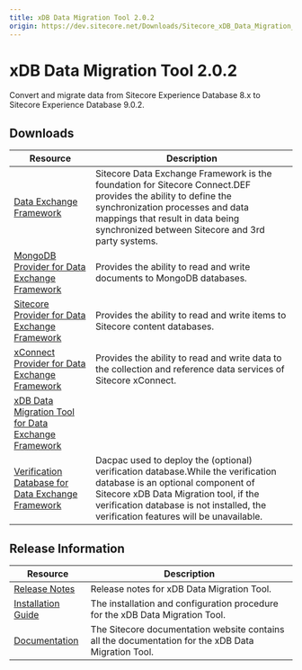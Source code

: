 ```yaml
---
title: xDB Data Migration Tool 2.0.2
origin: https://dev.sitecore.net/Downloads/Sitecore_xDB_Data_Migration_Tool/2x/xDB_Data_Migration_Tool_202
---
```


# xDB Data Migration Tool 2.0.2

Convert and migrate data from Sitecore Experience Database 8.x to Sitecore Experience Database 9.0.2.

## Downloads

 | Resource | Description |
 | --- | --- |
 | [Data Exchange Framework](https://sitecoredev.azureedge.net/~/media/F9D865992BDB4DC1955B3E2EB23C994B.ashx?date=20180109T203756) | Sitecore Data Exchange Framework is the foundation for Sitecore Connect.DEF provides the ability to define the synchronization processes and data mappings that result in data being synchronized between Sitecore and 3rd party systems. |
 | [MongoDB Provider for Data Exchange Framework](https://sitecoredev.azureedge.net/~/media/75838273DC004AFF8E574C96E9ECB201.ashx?date=20180620T125239) | Provides the ability to read and write documents to MongoDB databases. |
 | [Sitecore Provider for Data Exchange Framework](https://sitecoredev.azureedge.net/~/media/18ABEF709AC544F7AD6020678A84E992.ashx?date=20180109T203822) | Provides the ability to read and write items to Sitecore content databases. |
 | [xConnect Provider for Data Exchange Framework](https://sitecoredev.azureedge.net/~/media/1C8849ACF11547BCABBC77A94C88BBAD.ashx?date=20180620T125239) | Provides the ability to read and write data to the collection and reference data services of Sitecore xConnect. |
 | [xDB Data Migration Tool for Data Exchange Framework](https://sitecoredev.azureedge.net/~/media/D564F00D46A64784ABBE3185C324589A.ashx?date=20180620T125240) |  |
 | [Verification Database for Data Exchange Framework](https://sitecoredev.azureedge.net/~/media/4A06B705A41D4883A5AB1CA050B760CD.ashx?date=20180109T204044) | Dacpac used to deploy the (optional) verification database.While the verification database is an optional component of Sitecore xDB Data Migration tool, if the verification database is not installed, the verification features will be unavailable. |

## Release Information

 | Resource | Description |
 | --- | --- |
 | [Release Notes](/downloads/Sitecore%20xDB%20Data%20Migration%20Tool/2x/xDB%20Data%20Migration%20Tool%20202/Release%20Notes) | Release notes for xDB Data Migration Tool. |
 | [Installation Guide](https://sitecoredev.azureedge.net/~/media/F5AB4212C143456D8E6104095AE1278B.ashx?date=20191101T135210) | The installation and configuration procedure for the xDB Data Migration Tool. |
 | [Documentation](https://doc.sitecore.com/developers/dmt/21/xdb-data-migration-tool/en/xdb-data-migration-tool.html) | The Sitecore documentation website contains all the documentation for the xDB Data Migration Tool. |